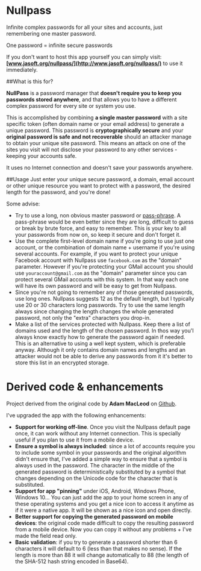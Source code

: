 # Nullpass
Infinite complex passwords for all your sites and accounts, just remembering one master password.

One password = infinite secure passwords

If you don't want to host this app yourself you can simply visit: **[www.jasoft.org/nullpass/](http://www.jasoft.org/nullpass/)** to use it immediately.

##What is this for?

**NullPass** is a password manager that **doesn't require you to keep you passwords stored anywhere**, and that allows you to have a different complex password for every site or system you use. 

This is accomplished by combining **a single master password** with a site specific token (often domain name or your email address) to generate a unique password. This password is **cryptographically secure** and your **original password is safe and not recoverable** should an attacker manage to obtain your unique site password. This means an attack on one of the sites you visit will not disclose your password to any other services - keeping your accounts safe.

It uses no Internet connection and doesn't save your passwords anywhere.

##Usage
Just enter your unique secure password, a domain, email account or other unique resource you want to protect with a password, the desired length for the password, and you're done!

Some advise:

- Try to use a long, non obvious master password or [pass-phrase](https://en.wikipedia.org/wiki/Passphrase). A pass-phrase would be even better since they are long, difficult to guess or break by brute force, and easy to remember. This is your key to all your passwords from now on, so keep it secure and don't forget it.
- Use the complete first-level domain name if you're going to use just one account, or the combination of domain name + username if you're using several accounts. For example, if you want to protect your unique Facebook account with Nullpass use `facebook.com` as the "domain" parameter. However if you're protecting your GMail account you should use `youraccount@gmail.com` as the "domain" parameter since you can protect several GMail accounts with this system. In that way each one will have its own password and will be easy to get from Nullpass.
- Since you're not going to remember any of those generated passwords, use long ones. Nullpass suggests 12 as the default length, but I typically use 20 or 30 characters long passwords. Try to use the same length always since changing the length changes the whole generated password, not only the "extra" characters you drop-in.
- Make a list of the services protected with Nullpass. Keep there a list of domains used and the length of the chosen password. In thos way you'l always know exactly how to generate the password again if needed. This is an alternative to using a well kept system, which is preferable anyway. Although it only contains domain names and lengths and an attacker would not be able to derive any passwords from it it's better to store this list in an encrypted storage.

# Derived code & enhancements
Project derived from the original code by **Adam MacLeod** on [Github](https://github.com/adammacleod/nullpass).

I've upgraded the app with the following enhancements:

- **Support for working off-line**. Once you visit the Nullpass default page once, it can work without any Internet connection. This is specially useful if you plan to use it from a mobile device.
- **Ensure a symbol is always included**: since a lot of accounts require you to include some symbol in your passwords and the original algorithm didn't ensure that, I've added a simple way to ensure that a symbol is always used in the password. The character in the middle of the generated password is deterministically substituted by a symbol that changes depending on the Unicode code for the character that is substituted.
- **Support for app "pinning"** under iOS, Android, Windows Phone, Windows 10... You can just add the app to your home screen in any of these operating systems and you get a nice icon to access it anytime as if it were a native app. It will be shown as a nice icon and open directly.
- **Better support for copying the generated password on mobile devices**: the original code made difficult to copy the resulting password from a mobile device. Now you can copy it without any problems + I've made the field read only.
- **Basic validation**: if you try to generate a password shorter than 6 characters it will default to 6 (less than that makes no sense). If the length is more than 88 it will change automatically to 88 (the length of the SHA-512 hash string encoded in Base64).